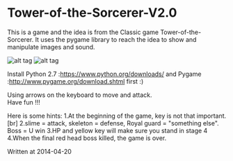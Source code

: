 Tower-of-the-Sorcerer-V2.0
==========================
This is a game and the idea is from the Classic game Tower-of-the-Sorcerer.
It uses the pygame library to reach the idea to show and manipulate images and sound.

![alt tag](https://raw.github.com/bwwyyy/Tower-of-the-Sorcerer-V2.0/master/image/game1.PNG)
![alt tag](https://raw.github.com/bwwyyy/Tower-of-the-Sorcerer-V2.0/master/image/game2.PNG)

Install Python 2.7 :https://www.python.org/downloads/ and Pygame :http://www.pygame.org/download.shtml first :)

Using arrows on the keyboard to move and attack.   
Have fun !!!

Here is some hints:
1.At the beginning of the game, key is not that important.[br]
2.slime =  attack, skeleton =  defense, Royal guard = "something else". Boss = U win
3.HP and yellow key will make sure you stand in stage 4
4.When the final red head boss killed, the game is over.

Written at 2014-04-20

